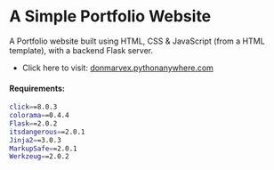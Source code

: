 # A Simple Portfolio Website
A Portfolio website built using HTML, CSS & JavaScript (from a HTML template), with a backend Flask server.

- Click here to visit: [donmarvex.pythonanywhere.com](http://donmarvex.pythonanywhere.com/)

#### Requirements:
```bash
click==8.0.3
colorama==0.4.4
Flask==2.0.2
itsdangerous==2.0.1
Jinja2==3.0.3
MarkupSafe==2.0.1
Werkzeug==2.0.2
```